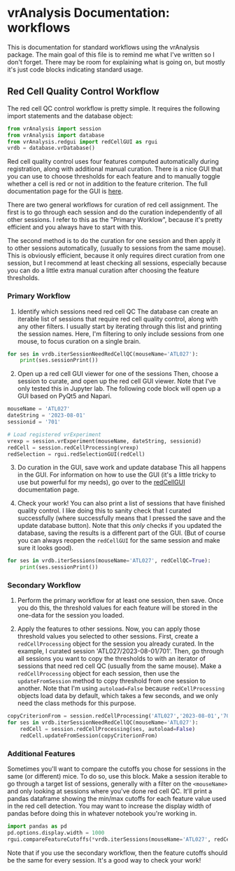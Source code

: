 # vrAnalysis Documentation: workflows

This is documentation for standard workflows using the vrAnalysis package. The
main goal of this file is to remind me what I've written so I don't forget. 
There may be room for explaining what is going on, but mostly it's just code 
blocks indicating standard usage. 


## Red Cell Quality Control Workflow
The red cell QC control workflow is pretty simple. It requires the following 
import statements and the database object:
```python
from vrAnalysis import session
from vrAnalysis import database
from vrAnalysis.redgui import redCellGUI as rgui
vrdb = database.vrDatabase()
```

Red cell quality control uses four features computed automatically during 
registration, along with additional manual curation. There is a nice GUI that
you can use to choose thresholds for each feature and to manually toggle 
whether a cell is red or not in addition to the feature criterion. The 
full documentation page for the GUI is [here](redCellGUI.md). 

There are two general workflows for curation of red cell assignment. The first
is to go through each session and do the curation independently of all other 
sessions. I refer to this as the "Primary Worklow", because it's pretty 
efficient and you always have to start with this. 

The second method is to do the curation for one session and then apply it to 
other sessions automatically, (usually to sessions from the same mouse). This 
is obviously efficient, because it only requires direct curation from one 
session, but I recommend at least checking all sessions, especially because 
you can do a little extra manual curation after choosing the feature 
thresholds. 

### Primary Workflow

1. Identify which sessions need red cell QC
The database can create an iterable list of sessions that require red cell 
quality control, along with any other filters. I usually start by iterating
through this list and printing the session names. Here, I'm filtering to only
include sessions from one mouse, to focus curation on a single brain. 
```python
for ses in vrdb.iterSessionNeedRedCellQC(mouseName='ATL027'):
    print(ses.sessionPrint())
```

2. Open up a red cell GUI viewer for one of the sessions
Then, choose a session to curate, and open up the red cell GUI viewer. Note 
that I've only tested this in Jupyter lab. The following code block will open
up a GUI based on PyQt5 and Napari. 
```python
mouseName = 'ATL027'
dateString = '2023-08-01'
sessionid = '701'

# Load registered vrExperiment
vrexp = session.vrExperiment(mouseName, dateString, sessionid)
redCell = session.redCellProcessing(vrexp)
redSelection = rgui.redSelectionGUI(redCell)
```

3. Do curation in the GUI, save work and update database
This all happens in the GUI. For information on how to use the GUI (it's a 
little tricky to use but powerful for my needs), go over to the
[redCellGUI](redCellGUI.md) documentation page. 

4. Check your work!
You can also print a list of sessions that have finished quality control. I 
like doing this to sanity check that I curated successfully (where 
successfully means that I pressed the save and the update database button). 
Note that this _only_ checks if you updated the database, saving the results 
is a different part of the GUI. (But of course you can always reopen the 
`redCellGUI` for the same session and make sure it looks good). 
```python
for ses in vrdb.iterSessions(mouseName='ATL027', redCellQC=True):
    print(ses.sessionPrint())
```

### Secondary Workflow
1. Perform the primary workflow for at least one session, then save.
Once you do this, the threshold values for each feature will be stored in the
one-data for the session you loaded. 

2. Apply the features to other sessions.
Now, you can apply those threshold values you selected to other sessions. 
First, create a `redCellProcessing` object for the session you already 
curated. In the example, I curated session 'ATL027/2023-08-01/701'. Then, go
through all sessions you want to copy the thresholds to with an iterator of 
sessions that need red cell QC (usually from the same mouse). Make a
`redCellProcessing` object for each session, then use the `updateFromSession`
method to copy threshold from one session to another. Note that I'm using 
`autoload=False` because `redCellProcessing` objects load data by default,
which takes a few seconds, and we only need the class methods for this 
purpose.
```python
copyCriterionFrom = session.redCellProcessing('ATL027','2023-08-01','701', autoload=False)
for ses in vrdb.iterSessionNeedRedCellQC(mouseName='ATL027'):
    redCell = session.redCellProcessing(ses, autoload=False)
    redCell.updateFromSession(copyCriterionFrom)
```

### Additional Features
Sometimes you'll want to compare the cutoffs you chose for sessions in the 
same (or different) mice. To do so, use this block. Make a session iterable to
go through a target list of sessions, generally with a filter on the 
`<mouseName>` and only looking at sessions where you've done red cell QC. 
It'll print a pandas dataframe showing the min/max cutoffs for each feature 
value used in the red cell detection. You may want to increase the display 
width of pandas before doing this in whatever notebook you're working in.
```python
import pandas as pd
pd.options.display.width = 1000
rgui.compareFeatureCutoffs(*vrdb.iterSessions(mouseName='ATL027', redCellQC=True), roundValue=3)
```

Note that if you use the secondary workflow, then the feature cutoffs should 
be the same for every session. It's a good way to check your work!





